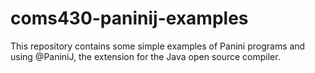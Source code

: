 # coms430-paninij-examples

This repository contains some simple examples of Panini programs
and using @PaniniJ, the extension for the Java open source compiler.
